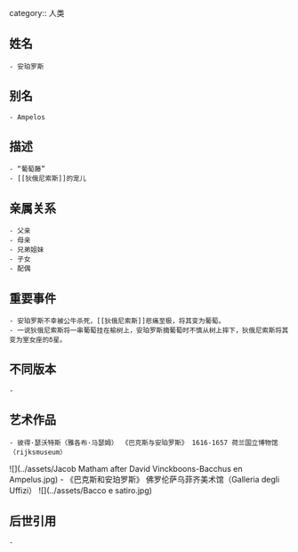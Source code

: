 category:: 人类
## 姓名
	- 安珀罗斯
## 别名
	- Ampelos
## 描述
	- “葡萄藤”
	- [[狄俄尼索斯]]的宠儿
## 亲属关系
	- 父亲
	- 母亲
	- 兄弟姐妹
	- 子女
	- 配偶
## 重要事件
	- 安珀罗斯不幸被公牛杀死，[[狄俄尼索斯]]悲痛至极，将其变为葡萄。
	- 一说狄俄尼索斯将一串葡萄挂在榆树上，安珀罗斯摘葡萄时不慎从树上摔下，狄俄尼索斯将其变为室女座的δ星。
## 不同版本
	-
## 艺术作品
	- 彼得·瑟沃特斯（雅各布·马瑟姆） 《巴克斯与安珀罗斯》 1616-1657 荷兰国立博物馆（rijksmuseum）
 ![](../assets/Jacob Matham after David Vinckboons-Bacchus en Ampelus.jpg)
	- 《巴克斯和安珀罗斯》 佛罗伦萨乌菲齐美术馆（Galleria degli Uffizi）
 ![](../assets/Bacco e satiro.jpg)
## 后世引用
	-

